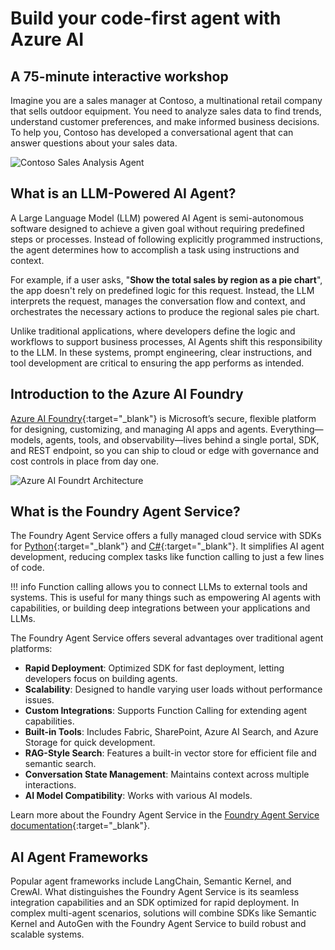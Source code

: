 # Build your code-first agent with Azure AI 

## A 75-minute interactive workshop

Imagine you are a sales manager at Contoso, a multinational retail company that sells outdoor equipment. You need to analyze sales data to find trends, understand customer preferences, and make informed business decisions. To help you, Contoso has developed a conversational agent that can answer questions about your sales data.

![Contoso Sales Analysis Agent](media/persona.png)

## What is an LLM-Powered AI Agent?

A Large Language Model (LLM) powered AI Agent is semi-autonomous software designed to achieve a given goal without requiring predefined steps or processes. Instead of following explicitly programmed instructions, the agent determines how to accomplish a task using instructions and context.

For example, if a user asks, "**Show the total sales by region as a pie chart**", the app doesn't rely on predefined logic for this request. Instead, the LLM interprets the request, manages the conversation flow and context, and orchestrates the necessary actions to produce the regional sales pie chart.

Unlike traditional applications, where developers define the logic and workflows to support business processes, AI Agents shift this responsibility to the LLM. In these systems, prompt engineering, clear instructions, and tool development are critical to ensuring the app performs as intended.

## Introduction to the Azure AI Foundry

[Azure AI Foundry](https://azure.microsoft.com/products/ai-foundry/){:target="_blank"} is Microsoft’s secure, flexible platform for designing, customizing, and managing AI apps and agents. Everything—models, agents, tools, and observability—lives behind a single portal, SDK, and REST endpoint, so you can ship to cloud or edge with governance and cost controls in place from day one.

![Azure AI Foundrt Architecture](media/azure-ai-foundry.png)

## What is the Foundry Agent Service?

The Foundry Agent Service offers a fully managed cloud service with SDKs for [Python](https://learn.microsoft.com/azure/ai-services/agents/quickstart?pivots=programming-language-python-azure){:target="_blank"} and [C#](https://learn.microsoft.com/azure/ai-services/agents/quickstart?pivots=programming-language-csharp){:target="_blank"}. It simplifies AI agent development, reducing complex tasks like function calling to just a few lines of code.


!!! info
    Function calling allows you to connect LLMs to external tools and systems. This is useful for many things such as empowering AI agents with capabilities, or building deep integrations between your applications and LLMs.

The Foundry Agent Service offers several advantages over traditional agent platforms:

- **Rapid Deployment**: Optimized SDK for fast deployment, letting developers focus on building agents.
- **Scalability**: Designed to handle varying user loads without performance issues.
- **Custom Integrations**: Supports Function Calling for extending agent capabilities.
- **Built-in Tools**: Includes Fabric, SharePoint, Azure AI Search, and Azure Storage for quick development.
- **RAG-Style Search**: Features a built-in vector store for efficient file and semantic search.
- **Conversation State Management**: Maintains context across multiple interactions.
- **AI Model Compatibility**: Works with various AI models.

Learn more about the Foundry Agent Service in the [Foundry Agent Service documentation](https://learn.microsoft.com/azure/ai-services/agents/overview){:target="_blank"}.

## AI Agent Frameworks

Popular agent frameworks include LangChain, Semantic Kernel, and CrewAI. What distinguishes the Foundry Agent Service is its seamless integration capabilities and an SDK optimized for rapid deployment. In complex multi-agent scenarios, solutions will combine SDKs like Semantic Kernel and AutoGen with the Foundry Agent Service to build robust and scalable systems.
